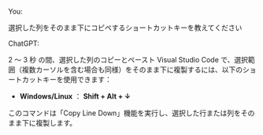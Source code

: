 You: 

選択した列をそのまま下にコピペするショートカットキーを教えてください

ChatGPT: 

2 ～ 3 秒 の間、選択した列のコピーとペースト
Visual Studio Code で、選択範囲（複数カーソルを含む場合も同様）をそのまま下に複製するには、以下のショートカットキーを使用できます：
 
- **Windows/Linux** ：
**Shift + Alt + ↓**

このコマンドは「Copy Line Down」機能を実行し、選択した行または列をそのまま下に複製します。

